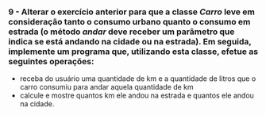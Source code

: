 ### 9 - Alterar o exercício anterior para que a classe *Carro* leve em consideração tanto o consumo urbano quanto o consumo em estrada (o método *andar* deve receber um parâmetro que indica se está andando na cidade ou na estrada). Em seguida, implemente um programa que, utilizando esta classe, efetue as seguintes operações:
* receba do usuário uma quantidade de km e a quantidade de litros que o carro consumiu para andar aquela quantidade de km
* calcule e mostre quantos km ele andou na estrada e quantos ele andou na cidade.